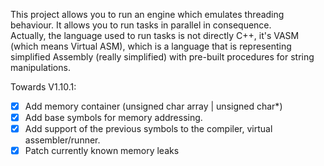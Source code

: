 This project allows you to run an engine which emulates threading behaviour. It allows you to run tasks in parallel in consequence.  
Actually, the language used to run tasks is not directly C++, it's VASM (which means Virtual ASM), which is a language that is representing
simplified Assembly (really simplified) with pre-built procedures for string manipulations.

Towards V1.10.1:
- [x] Add memory container (unsigned char array | unsigned char*)
- [x] Add base symbols for memory addressing.
- [x] Add support of the previous symbols to the compiler, virtual assembler/runner.
- [x] Patch currently known memory leaks
